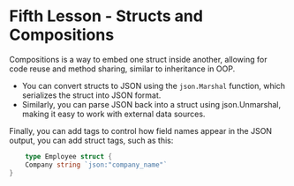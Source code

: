 # Fifth Lesson - Structs and Compositions

Compositions is a way to embed one struct inside another, allowing for code reuse and method sharing, similar to inheritance in OOP.

* You can convert structs to JSON using the `json.Marshal` function, which serializes the struct into JSON format.
* Similarly, you can parse JSON back into a struct using json.Unmarshal, making it easy to work with external data sources.

Finally, you can add tags to control how field names appear in the JSON output, you can add struct tags, such as this:

```go
    type Employee struct {
    Company string `json:"company_name"`
}
```